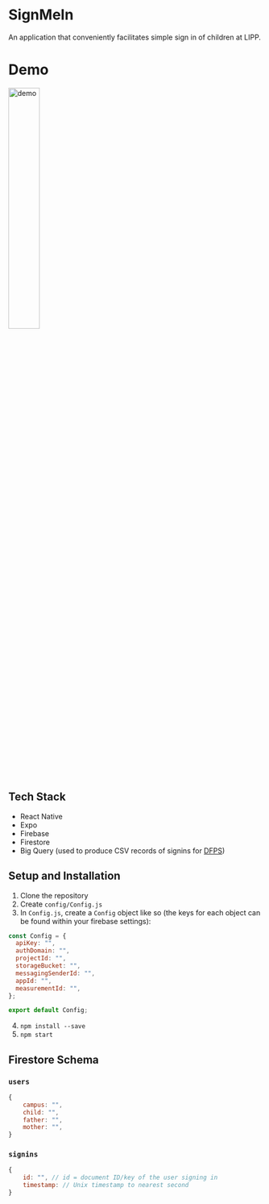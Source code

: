 # SignMeIn

An application that conveniently facilitates simple sign in of children at LIPP.

# Demo 

<img src="demo.gif" alt="demo" width=35% />

## Tech Stack

- React Native
- Expo
- Firebase
- Firestore
- Big Query (used to produce CSV records of signins for [DFPS](http://www.dfps.state.tx.us/))

## Setup and Installation

1. Clone the repository
2. Create `config/Config.js`
3. In `Config.js`, create a `Config` object like so (the keys for each object can be found within your firebase settings):

```js
const Config = {
  apiKey: "",
  authDomain: "",
  projectId: "",
  storageBucket: "",
  messagingSenderId: "",
  appId: "",
  measurementId: "",
};

export default Config;
```

4. `npm install --save`
5. `npm start`

## Firestore Schema

### `users`

```js
{
    campus: "",
    child: "",
    father: "",
    mother: "",
}
```

### `signins`

```js
{
    id: "", // id = document ID/key of the user signing in
    timestamp: // Unix timestamp to nearest second
}
```
